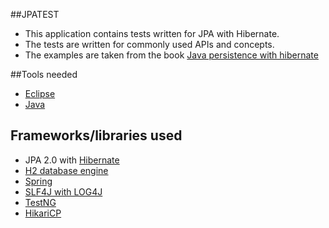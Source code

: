 ##JPATEST
* This application contains tests written for JPA with Hibernate.
* The tests are written for commonly used APIs and concepts.
* The examples are taken from the book [Java persistence with hibernate](http://jpwh.org/)

##Tools needed
* [Eclipse](https://eclipse.org/downloads/)
* [Java](http://www.oracle.com/technetwork/java/javase/downloads/index.html)

## Frameworks/libraries used
* JPA 2.0 with [Hibernate](http://hibernate.org/orm/)
* [H2 database engine](http://www.h2database.com/html/main.html)
* [Spring](http://docs.spring.io/spring/docs/current/spring-framework-reference/htmlsingle/) 
* [SLF4J with LOG4J](http://www.slf4j.org/manual.html)
* [TestNG](http://testng.org/doc/index.html)
* [HikariCP](https://brettwooldridge.github.io/HikariCP/)
